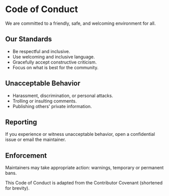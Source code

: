 # Code of Conduct

We are committed to a friendly, safe, and welcoming environment for all.

## Our Standards

- Be respectful and inclusive.
- Use welcoming and inclusive language.
- Gracefully accept constructive criticism.
- Focus on what is best for the community.

## Unacceptable Behavior

- Harassment, discrimination, or personal attacks.
- Trolling or insulting comments.
- Publishing others' private information.

## Reporting

If you experience or witness unacceptable behavior, open a confidential issue or email the maintainer.

## Enforcement

Maintainers may take appropriate action: warnings, temporary or permanent bans.

This Code of Conduct is adapted from the Contributor Covenant (shortened for brevity).
